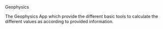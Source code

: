 Geophysics

The Geophysics App which provide the different basic tools to calculate the different values as according to provided information.
